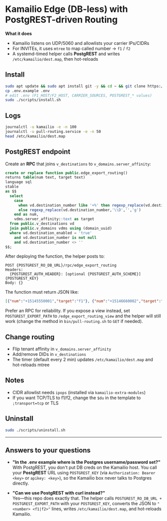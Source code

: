 # Kamailio Edge (DB-less) with PostgREST-driven Routing

**What it does**
- Kamailio listens on UDP/5060 and allowlists your carrier IPs/CIDRs
- For INVITEs, it uses `mtree` to map called number → `f1` / `f2`
- A systemd-timed helper calls **PostgREST** and writes `/etc/kamailio/dest.map`, then hot-reloads

## Install

```bash
sudo apt update && sudo apt install git -y && cd ~ && git clone https://github.com/emaktel/kx-install.git kamailio-edge
cp .env.example .env
# edit .env (F1_HOST/F2_HOST, CARRIER_SOURCES, POSTGREST_* values)
sudo ./scripts/install.sh
```

## Logs

```bash
journalctl -u kamailio -e -n 100
journalctl -u pull-routing.service -e -n 50
head /etc/kamailio/dest.map
```

## PostgREST endpoint

Create an **RPC** that joins `v_destinations` to `v_domains.server_affinity`:

```sql
create or replace function public.edge_export_routing()
returns table(num text, target text)
language sql
stable
as $$
  select
    case
      when vd.destination_number like '+%' then regexp_replace(vd.destination_number,'[^+0-9]','','g')
      else regexp_replace(vd.destination_number,'\\D','','g')
    end as num,
    vdms.server_affinity::text as target
  from public.v_destinations vd
  join public.v_domains vdms using (domain_uuid)
  where vd.destination_enabled = 'true'
    and vd.destination_number is not null
    and vd.destination_number <> ''
$$;
```

After deploying the function, the helper posts to:

```
POST {POSTGREST_RO_DB_URL}/rpc/edge_export_routing
Headers:
  {POSTGREST_AUTH_HEADER}: [optional {POSTGREST_AUTH_SCHEME}] {POSTGREST_KEY}
Body: {}
```

The function must return JSON like:

```json
[{"num":"+15145550001","target":"f1"}, {"num":"+15146660002","target":"f2"}]
```

Prefer an RPC for reliability. If you expose a view instead, set `POSTGREST_EXPORT_PATH` to `/edge_export_routing_view` and the helper will still work (change the method in `bin/pull-routing.sh` to `GET` if needed).

## Change routing

* Flip tenant affinity in `v_domains.server_affinity`
* Add/remove DIDs in `v_destinations`
* The timer (default every 2 min) updates `/etc/kamailio/dest.map` and hot-reloads mtree

## Notes

* CIDR allowlist needs `ipops` (installed via `kamailio-extra-modules`)
* If you want TCP/TLS to f1/f2, change the `$du` in the template to `;transport=tcp` or TLS

## Uninstall

```bash
sudo ./scripts/uninstall.sh
```

---

## Answers to your questions

- **"In the .env example where is the Postgres username/password set?"**  
  With PostgREST, you don't put DB creds on the Kamailio host. You call your **PostgREST** URL using `POSTGREST_KEY` (via `Authorization: Bearer <key>` or `apikey: <key>`), so the Kamailio box never talks to Postgres directly.

- **"Can we use PostgREST with curl instead?"**  
  Yes—this repo does exactly that. The helper calls `POSTGREST_RO_DB_URL + POSTGREST_EXPORT_PATH` with your `POSTGREST_KEY`, converts the JSON to `"<number> <f1|f2>"` lines, writes `/etc/kamailio/dest.map`, and hot-reloads Kamailio.